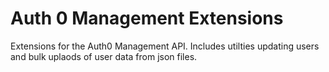 # Auth 0 Management Extensions

Extensions for the Auth0 Management API.  Includes utilties updating users and bulk uplaods of user data from json files.
